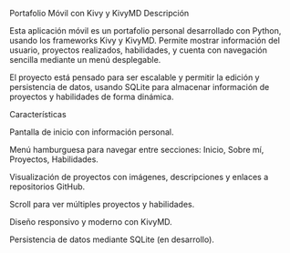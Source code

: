 Portafolio Móvil con Kivy y KivyMD
Descripción

Esta aplicación móvil es un portafolio personal desarrollado con Python, usando los frameworks Kivy y KivyMD. Permite mostrar información del usuario, proyectos realizados, habilidades, y cuenta con navegación sencilla mediante un menú desplegable.

El proyecto está pensado para ser escalable y permitir la edición y persistencia de datos, usando SQLite para almacenar información de proyectos y habilidades de forma dinámica.

Características

Pantalla de inicio con información personal.

Menú hamburguesa para navegar entre secciones: Inicio, Sobre mí, Proyectos, Habilidades.

Visualización de proyectos con imágenes, descripciones y enlaces a repositorios GitHub.

Scroll para ver múltiples proyectos y habilidades.

Diseño responsivo y moderno con KivyMD.

Persistencia de datos mediante SQLite (en desarrollo).
